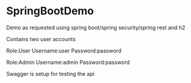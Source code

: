 # SpringBootDemo
Demo as requested using spring boot/spring security/spring rest and h2

Contains two user accounts

Role:User
Username:user
Password:password

Role:Admin
Username:admin
Password:password

Swagger is setup for testing the api
